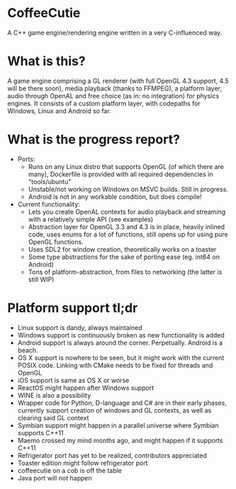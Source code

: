 # CoffeeCutie
A C++ game engine/rendering engine written in a very C-influenced way.

# What is this?
A game engine comprising a GL renderer (with full OpenGL 4.3 support, 4.5 will be there soon), media playback (thanks to FFMPEG), a platform layer, audio through OpenAL and free choice (as in: no integration) for physics engines. It consists of a custom platform layer, with codepaths for Windows, Linux and Android so far.

# What is the progress report?
 - Ports:
   - Runs on any Linux distro that supports OpenGL (of which there are many), Dockerfile is provided with all required dependencies in "tools/ubuntu"
   - Unstable/not working on Windows on MSVC builds. Still in progress.
   - Android is not in any workable condition, but does compile!
 - Current functionality:
   - Lets you create OpenAL contexts for audio playback and streaming with a relatively simple API (see examples)
   - Abstraction layer for OpenGL 3.3 and 4.3 is in place, heavily inlined code, uses enums for a lot of functions, still opens up for using pure OpenGL functions.
   - Uses SDL2 for window creation, theoretically works on a toaster
   - Some type abstractions for the sake of porting ease (eg. int64 on Android)
   - Tons of platform-abstraction, from files to networking (the latter is still WIP)


# Platform support tl;dr
 - Linux support is dandy, always maintained
 - Windows support is continuously broken as new functionality is added
 - Android support is always around the corner. Perpetually. Android is a beach.
 - OS X support is nowhere to be seen, but it might work with the current POSIX code. Linking with CMake needs to be fixed for threads and OpenGL
 - iOS support is same as OS X or worse
 - ReactOS might happen after Windows support
 - WINE is also a possibility
 - Wrapper code for Python, D-language and C# are in their early phases, currently support creation of windows and GL contexts, as well as clearing said GL context
 - Symbian support might happen in a parallel universe where Symbian supports C++11
 - Maemo crossed my mind months ago, and might happen if it supports C++11
 - Refrigerator port has yet to be realized, contributors appreciated
 - Toaster edition might follow refrigerator port
 - coffeecutie on a cob is off the table
 - Java port will not happen
